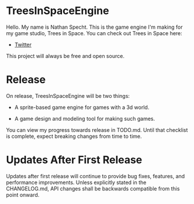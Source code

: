 # TreesInSpaceEngine

Hello. 
My name is Nathan Specht. 
This is the game engine I'm making for my game studio, Trees in Space. 
You can check out Trees in Space here:

- [Twitter](https://twitter.com/Trees_In_Space)

This project will always be free and open source.

# Release

On release, TreesInSpaceEngine will be two things:

- A sprite-based game engine for games with a 3d world.

- A game design and modeling tool for making such games.

You can view my progress towards release in TODO.md. 
Until that checklist is complete, expect breaking changes from time to time.

# Updates After First Release

Updates after first release will continue to provide bug fixes, features, and performance improvements. 
Unless explicitly stated in the CHANGELOG.md, API changes shall be backwards compatible from this point onward.
